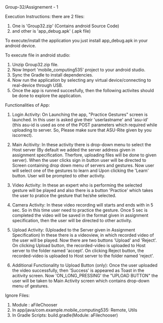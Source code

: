 Group-32/Assignement - 1


Execution Instructions:
there are 2 files: 
1. One is 'Group32.zip' (Contains android Source Code) 
2. and other is 'app_debug.apk' (.apk file)

To execute/install the application you just install app_debug.apk in your android device.


To execute file in android studio:
1. Unzip Group32.zip file.
2. Now Import 'mobile_computing535' project to your android studio.
3. Sync the Gradle to install dependencies.
4. Now run the application by selecting any virtual device/connecting to real-device through USB.
5. Once the app is runned succesfully, then the following activites should be done to explore the application.

Functionalities of App:

1. Login Activity:
On Launching the app, "Practice Gestures" screen is launched. In this user is asked give their 'userlastname' and 'asu-id' (this asu-id is used as one of the POST parameters which required while uploading to server. So, Please make sure that ASU-Rite given by you iscorrect).

2. Main Acitivity:
In these activity there is drop-down menu to select the Host server (By default we added the server address given in assignment specification. Therfore, uploading files will be done to given server).
When the user clicks sign in button user will be directed to Screen containing drop down menu of servers and gestures. Now user will select one of the gestures to learn and Upon clicking the 'Learn' button. User will be prompted to other activity.

3. Video Activity:
In these an expert who is performing the selected gesture will be played and also there is a button 'Practice' which takes the user to pratice the gesture that he/she selected.

4. Camera Activity:
In these video recording will starts and ends with in 5 sec. So in this time user need to practice the gesture. Once 5 sec is completed the video will be saved in the format given in assignment specification, then the user will be directed to other activity. 


5. Upload Activity: (Uploaded to the Server given in Assignment Specification)
In these there is a videoview, in which recorded video of the user will be played. Now there are two buttons 'Upload' and 'Reject'.
On clicking Upload button, the recorded-video is uploaded to Host server to the folder named 'accept'. 
On clicking Reject button, the recorded-video is uploaded to Host server to the folder named 'reject'.


6. Additional Functionality to Upload Button (only):
Once the user uploaded the video successfully, then 'Success' is appeared as Toast in the acitivity screen. Now 'ON_LONG_PRESSING' the "UPLOAD BUTTON" the user will be taken to Main Activity screen which contains drop-down menu of gestures.


Ignore Files:
1. Module : aFileChooser
2. In app/java/com.example.mobile_computing535: Remote, Utils
3. In Gradle Scripts: build.gradle(Module: aFilechooser)








